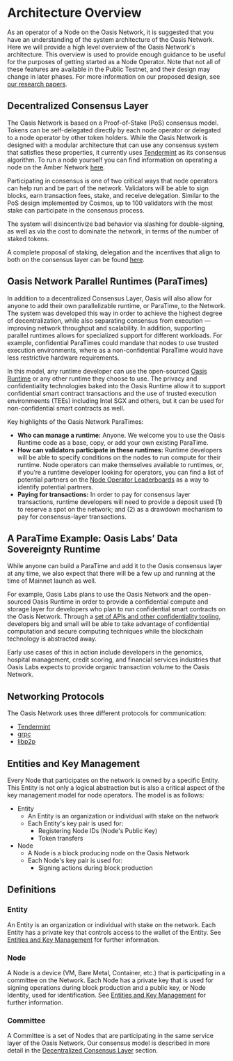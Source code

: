 # Architecture Overview

As an operator of a Node on the Oasis Network, it is suggested that you have an
understanding of the system architecture of the Oasis Network. Here we will
provide a high level overview of the Oasis Network's architecture. This overview
is used to provide enough guidance to be useful for the purposes of getting
started as a Node Operator. Note that not all of these features are available
in the Public Testnet, and their design may change in later phases.
For more information on our proposed design, see [our research papers][papers].

## Decentralized Consensus Layer

The Oasis Network is based on a Proof-of-Stake (PoS) consensus model. Tokens can
be self-delegated directly by each node operator or delegated to a node operator
by other token holders. While the Oasis Network is designed with a modular
architecture that can use any consensus system that satisfies these properties,
it currently uses [Tendermint](https://github.com/tendermint/tendermint) as its
consensus algorithm. To run a node yourself you can find information on
operating a node on the Amber Network
[here](https://docs.oasis.dev/operators/running-node-on-amber-network.html).

Participating in consensus is one of two critical ways that node operators can
help run and be part of the network. Validators will be able to sign blocks,
earn transaction fees, stake, and receive delegation. Similar to the PoS design
implemented by Cosmos, up to 100 validators with the most stake can participate
in the consensus process.

The system will disincentivize bad behavior via slashing for double-signing, as
well as via the cost to dominate the network, in terms of the number of staked
tokens.

A complete proposal of staking, delegation and the incentives that align to both
on the consensus layer can be found
[here](https://docs.oasis.dev/operators/incentives-proposal.html).

## Oasis Network Parallel Runtimes (ParaTimes)

In addition to a decentralized Consensus Layer, Oasis will also allow for anyone
to add their own parallelizable runtime, or ParaTime, to the Network. 
The system was developed this way in
order to achieve the highest degree of decentralization, while also separating
consensus from execution — improving network throughput and scalability. In
addition, supporting parallel runtimes allows for specialized support for
different workloads. For example, confidential ParaTimes could mandate that nodes
to use trusted execution environments, where as a non-confidential ParaTime would
have less restrictive hardware requirements.

In this model, any runtime developer can use the open-sourced [Oasis
Runtime](https://github.com/oasislabs/oasis-runtime) or any other runtime they
choose to use. The privacy and confidentiality technologies baked into the Oasis
Runtime allow it to support confidential smart contract transactions and the use
of trusted execution environmeents (TEEs) including Intel SGX and others,
but it can be used for non-confidential smart contracts as well.

Key highlights of the Oasis Network ParaTimes:

* **Who can manage a runtime:** Anyone. We welcome you to use the Oasis Runtime
  code as a base, copy, or add your own existing ParaTime.
* **How can validators participate in these runtimes:** Runtime developers will
  be able to specify conditions on the nodes to run compute for their runtime.
  Node operators can make themselves available to runtimes, or, if you’re a
  runtime developer looking for operators, you can find a list of potential
  partners on the [Node Operator
  Leaderboards](https://github.com/oasislabs/oasis-runtime) as a way to identify
  potential partners.
* **Paying for transactions:** In order to pay for consensus layer transactions,
  runtime developers will need to provide a deposit used (1) to reserve a spot
  on the network; and (2) as a drawdown mechanism to pay for consensus-layer
  transactions.

## A ParaTime Example: Oasis Labs’ Data Sovereignty Runtime

While anyone can build a ParaTime and add it to the Oasis consensus layer at any
time, we also expect that there will be a few up and running at the time of
Mainnet launch as well.

For example, Oasis Labs plans to use the Oasis Network and the open-sourced
Oasis Runtime in order to provide a confidential compute and storage layer for
developers who plan to run confidential smart contracts on the Oasis Network.
Through a [set of APIs and other confidentiality
tooling](https://www.oasislabs.com/data-privacy), developers big and small will
be able to take advantage of confidential computation and secure computing
techniques while the blockchain technology is abstracted away.

Early use cases of this in action include developers in the genomics, hospital
management, credit scoring, and financial services industries that Oasis Labs
expects to provide organic transaction volume to the Oasis Network.

## Networking Protocols

The Oasis Network uses three different protocols for communication:

* [Tendermint](https://github.com/tendermint/tendermint)
* [grpc](https://grpc.io/)
* [libp2p](https://github.com/libp2p)

## Entities and Key Management

Every Node that participates on the network is owned by a specific Entity. This
Entity is not only a logical abstraction but is also a critical aspect of the
key management model for node operators. The model is as follows:

* Entity
  * An Entity is an organization or individual with stake on the network
  * Each Entity's key pair is used for:
    * Registering Node IDs (Node's Public Key)
    * Token transfers
* Node
  * A Node is a block producing node on the Oasis Network
  * Each Node's key pair is used for:
    * Signing actions during block production

## Definitions

### Entity

An Entity is an organization or individual with stake on the network. Each
Entity has a private key that controls access to the wallet of the Entity. See
[Entities and Key Management] for further information.

### Node

A Node is a device (VM, Bare Metal, Container, etc.) that is participating in a
committee on the Network. Each Node has a private key that is used for signing
operations during block production and a public key, or Node Identity, used for
identification. See [Entities and Key Management] for further information.

### Committee

A Committee is a set of Nodes that are participating in the same service layer
of the Oasis Network. Our consensus model is described in more detail
in the [Decentralized Consensus Layer] section.

[papers]: https://oasisprotocol.org/researchpapers
[Entities and Key Management]: #entities-and-key-management
[Modular Architecture]: #modular-architecture
[Decentralized Consensus Layer]: #decentralized-consensus-layer
[Quick Start Guide]: ./quick-start.md
[Intel SGX]: https://software.intel.com/en-us/sgx

